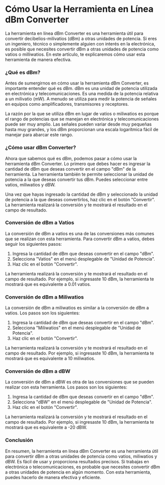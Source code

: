 Cómo Usar la Herramienta en Línea dBm Converter
===============================================

La herramienta en línea dBm Converter es una herramienta útil para convertir decibelios-milivatios (dBm) a otras unidades de potencia. Si eres un ingeniero, técnico o simplemente alguien con interés en la electrónica, es posible que necesites convertir dBm a otras unidades de potencia como vatios o milliwatios. En este artículo, te explicaremos cómo usar esta herramienta de manera efectiva.

### ¿Qué es dBm?

Antes de sumergirnos en cómo usar la herramienta dBm Converter, es importante entender qué es dBm. dBm es una unidad de potencia utilizada en electrónica y telecomunicaciones. Es una medida de la potencia relativa a un milivatio (mW). A menudo se utiliza para medir la potencia de señales en equipos como amplificadores, transmisores y receptores.

La razón por la que se utiliza dBm en lugar de vatios o miliwatios es porque el rango de potencias que se manejan en electrónica y telecomunicaciones puede ser muy amplio. Las señales pueden variar desde muy pequeñas hasta muy grandes, y los dBm proporcionan una escala logarítmica fácil de manejar para abarcar este rango.

### ¿Cómo usar dBm Converter?

Ahora que sabemos qué es dBm, podemos pasar a cómo usar la herramienta dBm Converter. Lo primero que debes hacer es ingresar la cantidad de dBm que deseas convertir en el campo "dBm" de la herramienta. La herramienta también te permite seleccionar la unidad de potencia a la que deseas convertir tus dBm. Puedes seleccionar entre vatios, miliwatios y dBW.

Una vez que hayas ingresado la cantidad de dBm y seleccionado la unidad de potencia a la que deseas convertirlos, haz clic en el botón "Convertir". La herramienta realizará la conversión y te mostrará el resultado en el campo de resultado.

### Conversión de dBm a Vatios

La conversión de dBm a vatios es una de las conversiones más comunes que se realizan con esta herramienta. Para convertir dBm a vatios, debes seguir los siguientes pasos:

1. Ingresa la cantidad de dBm que deseas convertir en el campo "dBm".
2. Selecciona "Vatios" en el menú desplegable de "Unidad de Potencia".
3. Haz clic en el botón "Convertir".

La herramienta realizará la conversión y te mostrará el resultado en el campo de resultado. Por ejemplo, si ingresaste 10 dBm, la herramienta te mostrará que es equivalente a 0.01 vatios.

### Conversión de dBm a Miliwatios

La conversión de dBm a miliwatios es similar a la conversión de dBm a vatios. Los pasos son los siguientes:

1. Ingresa la cantidad de dBm que deseas convertir en el campo "dBm".
2. Selecciona "Miliwatios" en el menú desplegable de "Unidad de Potencia".
3. Haz clic en el botón "Convertir".

La herramienta realizará la conversión y te mostrará el resultado en el campo de resultado. Por ejemplo, si ingresaste 10 dBm, la herramienta te mostrará que es equivalente a 10 miliwatios.

### Conversión de dBm a dBW

La conversión de dBm a dBW es otra de las conversiones que se pueden realizar con esta herramienta. Los pasos son los siguientes:

1. Ingresa la cantidad de dBm que deseas convertir en el campo "dBm".
2. Selecciona "dBW" en el menú desplegable de "Unidad de Potencia".
3. Haz clic en el botón "Convertir".

La herramienta realizará la conversión y te mostrará el resultado en el campo de resultado. Por ejemplo, si ingresaste 10 dBm, la herramienta te mostrará que es equivalente a -20 dBW.

### Conclusión

En resumen, la herramienta en línea dBm Converter es una herramienta útil para convertir dBm a otras unidades de potencia como vatios, miliwatios y dBW. Es fácil de usar y proporciona resultados precisos. Si trabajas en electrónica o telecomunicaciones, es probable que necesites convertir dBm a otras unidades de potencia en algún momento. Con esta herramienta, puedes hacerlo de manera efectiva y eficiente.